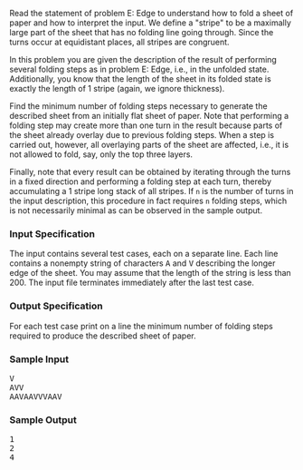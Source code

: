 <p>

Read the statement of problem E: Edge to understand how to fold a sheet of paper and how to interpret the input.
We define a "stripe" to be a maximally large part of the sheet that has no folding line going through.
Since the turns occur at equidistant places, all stripes are congruent.

</p><p>

In this problem you are given the description of the result of performing several folding steps as in problem E: Edge, i.e., in the unfolded state.
Additionally, you know that the length of the sheet in its folded state is exactly the length of 1 stripe (again, we ignore thickness).

</p><p>

Find the minimum number of folding steps necessary to generate the described sheet from an initially flat sheet of paper.
Note that performing a folding step may create more than one turn in the result because parts of the sheet already overlay due to previous folding steps.
When a step is carried out, however, all overlaying parts of the sheet are affected, i.e., it is not allowed to fold, say, only the top three layers.

</p><p>

Finally, note that every result can be obtained by iterating through the turns in a fixed direction and performing a folding step at each turn, thereby accumulating a 1 stripe long stack of all stripes.
If <code>n</code> is the number of turns in the input description, this procedure in fact requires <code>n</code> folding steps, which is not necessarily minimal as can be observed in the sample output.


</p><h3>Input Specification</h3><p>

The input contains several test cases, each on a separate line.
Each line contains a nonempty string of characters <tt>A</tt> and <tt>V</tt> describing the longer edge of the sheet.
You may assume that the length of the string is less than 200.
The input file terminates immediately after the last test case.

</p><h3>Output Specification</h3><p>

For each test case print on a line the minimum number of folding steps required to produce the described sheet of paper.

</p><h3>Sample Input</h3><p>

</p><pre>V
AVV
AAVAAVVVAAV
</pre>

<h3>Sample Output</h3><p>

</p><pre>1
2
4
</pre>